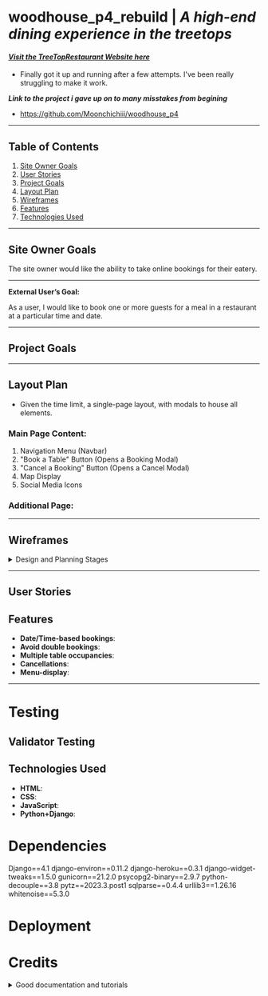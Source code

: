 # woodhouse_p4_rebuild | ***A high-end dining experience in the treetops***
#### [***Visit the TreeTopRestaurant Website here***](https://woodhouse-a901e0e256cb.herokuapp.com/)
- Finally got it up and running after a few attempts. I've been really struggling to make it work.

***Link to the project i gave up on to many misstakes from begining***
- https://github.com/Moonchichiii/woodhouse_p4 

---
## Table of Contents

1. [Site Owner Goals](#site-owner-goals)
2. [User Stories](#user-stories)
3. [Project Goals](#project-goals)
4. [Layout Plan](#layout-plan)
5. [Wireframes](#wireframes)
6. [Features](#features)
7. [Technologies Used](#technologies-used)

---

## Site Owner Goals

The site owner would like the ability to take online bookings for their eatery.

---

**External User’s Goal:**

As a user, I would like to book one or more guests for a meal in a restaurant at a particular time and date.

---

## Project Goals

---

## Layout Plan

- Given the time limit, a single-page layout, with modals to house all elements.

 <p></p>

### Main Page Content:

1. Navigation Menu (Navbar)
2. "Book a Table" Button (Opens a Booking Modal)
3. "Cancel a Booking" Button (Opens a Cancel Modal)
4. Map Display
5. Social Media Icons

### Additional Page:





---

## Wireframes

<details>
<summary>Design and Planning Stages</summary>

- **Wireframe**: Created using Axure RP10 to visualize the structure and layout of the website, understanding the user flow and placement of elements on the website.

![First planning of the layout](readmecontent/images/Planning_wireframe.png)
</details>

---
## User Stories
## Features

- **Date/Time-based bookings**: 
- **Avoid double bookings**: 
- **Multiple table occupancies**: 
- **Cancellations**: 
- **Menu-display**: 

---


# Testing 

## Validator Testing





## Technologies Used

- **HTML**: 
- **CSS**: 
- **JavaScript**: 
- **Python+Django**: 





# Dependencies

Django==4.1
django-environ==0.11.2
django-heroku==0.3.1
django-widget-tweaks==1.5.0
gunicorn==21.2.0
psycopg2-binary==2.9.7
python-decouple==3.8
pytz==2023.3.post1
sqlparse==0.4.4
urllib3==1.26.16
whitenoise==5.3.0


# Deployment 



# Credits

<details>
<summary>Good documentation and tutorials</summary>

- https://github.com/anymail/django-anymail

- https://stackoverflow.com/questions/7304248/how-should-i-write-tests-for-forms-in-django

- https://stackoverflow.com/questions/68762265/django-aggregate-sum-for-each-user

- https://simpleisbetterthancomplex.com/article/2017/08/19/how-to-render-django-form-manually.html

- https://overiq.com/django-1-10/django-form-basics/ 

- https://www.youtube.com/watch?v=ynToND_xOAM **How to style the form with bootstrap in django.**

- https://stackoverflow.com/questions/19123715/django-for-loop-to-iterate-form-fields

- https://docs.djangoproject.com/en/4.2/topics/forms/

- https://stackoverflow.com/questions/29716023/add-class-to-form-field-django-modelform

- https://stackoverflow.com/questions/51202769/submit-form-with-event-listener

- https://cbi-analytics.nl/django-google-maps-tutorial-4-creating-a-google-map-maps-javascript-api/

- https://stackoverflow.com/questions/76762773/date-and-number-of-guests-validation-in-booking-application-with-django


</details>
<br>

